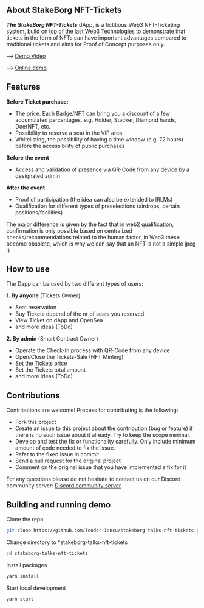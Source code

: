 ## About StakeBorg NFT-Tickets

***The StakeBorg NFT-Tickets*** dApp, is a fictitious Web3 NFT-Ticketing system, build on top of the last Web3 Technologies to demonstrate that tickets in the form of NFTs can have important advantages compared to traditional tickets and aims for Proof of Concept purposes only.

--> [Demo Video](https://drive.google.com/file/d/1LdpGBPF5pra2Uob1Bhz925vhoACAeYjj/edit) 

--> [Online demo](https://handy.ro)


## Features
**Before Ticket purchase:**
- The price. Each Badge/NFT can bring you a discount of a few accumulated percentages. e.g. Holder, Stacker, Diamond hands, DoerNFT, etc.
- Possibility to reserve a seat in the VIP area
- Whitelisting, the possibility of having a time window (e.g. 72 hours) before the accessibility of public purchases

**Before the event**
- Access and validation of presence via QR-Code from any device by a designated admin

**After the event**
- Proof of participation (the idea can also be extended to IRLMs)
- Qualification for different types of preselections (airdrops, certain positions/facilities)

The major difference is given by the fact that in web2 qualification, confirmation is only possible based on centralized checks/recommendations related to the human factor, in Web3 these become obsolete, which is why we can say that an NFT is not a simple jpeg :)

## How to use
The Dapp can be used by two different types of users: 

**1. By anyone** (Tickets Owner):
  - Seat reservation
  - Buy Tickets depend of the nr of seats you reserved
  - View Ticket on dApp and OpenSea
  - and more ideas (ToDo)


**2. By admin** (Smart Contract Owner)
  - Operate the Check-In process with QR-Code from any device
  - Open/Close the Tickets-Sale (NFT Minting)
  - Set the Tickets price 
  - Set the Tickets total amount
  - and more ideas (ToDo)

## Contributions
Contributions are welcome! Process for contributing is the following:
  - Fork this project
  - Create an issue to this project about the contribution (bug or feature) if there is no such issue about it already. Try to keep the scope minimal.
  - Develop and test the fix or functionality carefully. Only include minimum amount of code needed to fix the issue.
  - Refer to the fixed issue in commit
  - Send a pull request for the original project
  - Comment on the original issue that you have implemented a fix for it

For any questions please do not hesitate to contact us on our Discord community server:
[Discord community server](https://discord.com/invite/stakeborgdao)


## Building and running demo

Clone the repo

   ```sh
   git clone https://github.com/Teodor-Iancu/stakeborg-talks-nft-tickets.git
   ```

Change directory to *stakeborg-talks-nft-tickets

   ```sh
   cd stakeborg-talks-nft-tickets
   ```

Install packages

   ```sh
   yarn install
   ```

Start local development

   ```sh
   yarn start
   ```
